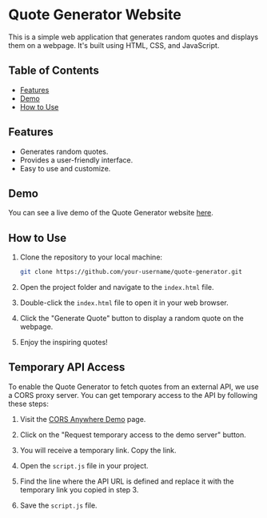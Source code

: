 # Quote Generator Website

This is a simple web application that generates random quotes and displays them on a webpage. It's built using HTML, CSS, and JavaScript.

## Table of Contents

- [Features](#features)
- [Demo](#demo)
- [How to Use](#how-to-use)


## Features

- Generates random quotes.
- Provides a user-friendly interface.
- Easy to use and customize.

## Demo

You can see a live demo of the Quote Generator website [here](#).

## How to Use

1. Clone the repository to your local machine:

   ```bash
   git clone https://github.com/your-username/quote-generator.git

   ```
2. Open the project folder and navigate to the `index.html` file.

3. Double-click the `index.html` file to open it in your web browser.

4. Click the "Generate Quote" button to display a random quote on the webpage.

5. Enjoy the inspiring quotes!

## Temporary API Access

To enable the Quote Generator to fetch quotes from an external API, we use a CORS proxy server. You can get temporary access to the API by following these steps:

1. Visit the [CORS Anywhere Demo](https://cors-anywhere.herokuapp.com/corsdemo) page.

2. Click on the "Request temporary access to the demo server" button.

3. You will receive a temporary link. Copy the link.

4. Open the `script.js` file in your project.

5. Find the line where the API URL is defined and replace it with the temporary link you copied in step 3.

6. Save the `script.js` file.



